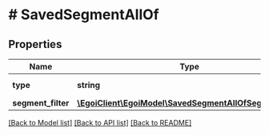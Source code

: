 # # SavedSegmentAllOf

## Properties

Name | Type | Description | Notes
------------ | ------------- | ------------- | -------------
**type** | **string** | Type of segment | [optional] [readonly] 
**segment_filter** | [**\EgoiClient\EgoiModel\SavedSegmentAllOfSegmentFilter**](SavedSegmentAllOfSegmentFilter.md) |  | 

[[Back to Model list]](../../README.md#documentation-for-models) [[Back to API list]](../../README.md#documentation-for-api-endpoints) [[Back to README]](../../README.md)


